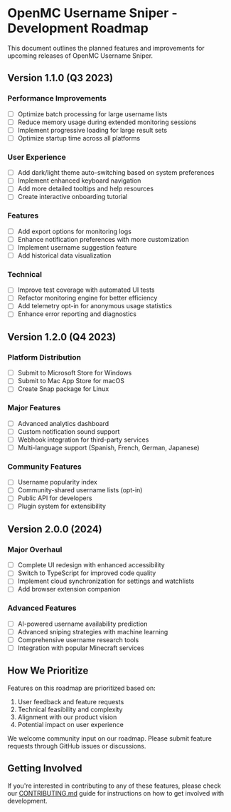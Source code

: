 # OpenMC Username Sniper - Development Roadmap

This document outlines the planned features and improvements for upcoming releases of OpenMC Username Sniper.

## Version 1.1.0 (Q3 2023)

### Performance Improvements
- [ ] Optimize batch processing for large username lists
- [ ] Reduce memory usage during extended monitoring sessions
- [ ] Implement progressive loading for large result sets
- [ ] Optimize startup time across all platforms

### User Experience
- [ ] Add dark/light theme auto-switching based on system preferences
- [ ] Implement enhanced keyboard navigation
- [ ] Add more detailed tooltips and help resources
- [ ] Create interactive onboarding tutorial

### Features
- [ ] Add export options for monitoring logs
- [ ] Enhance notification preferences with more customization
- [ ] Implement username suggestion feature
- [ ] Add historical data visualization

### Technical
- [ ] Improve test coverage with automated UI tests
- [ ] Refactor monitoring engine for better efficiency
- [ ] Add telemetry opt-in for anonymous usage statistics
- [ ] Enhance error reporting and diagnostics

## Version 1.2.0 (Q4 2023)

### Platform Distribution
- [ ] Submit to Microsoft Store for Windows
- [ ] Submit to Mac App Store for macOS
- [ ] Create Snap package for Linux

### Major Features
- [ ] Advanced analytics dashboard
- [ ] Custom notification sound support
- [ ] Webhook integration for third-party services
- [ ] Multi-language support (Spanish, French, German, Japanese)

### Community Features
- [ ] Username popularity index
- [ ] Community-shared username lists (opt-in)
- [ ] Public API for developers
- [ ] Plugin system for extensibility

## Version 2.0.0 (2024)

### Major Overhaul
- [ ] Complete UI redesign with enhanced accessibility
- [ ] Switch to TypeScript for improved code quality
- [ ] Implement cloud synchronization for settings and watchlists
- [ ] Add browser extension companion

### Advanced Features
- [ ] AI-powered username availability prediction
- [ ] Advanced sniping strategies with machine learning
- [ ] Comprehensive username research tools
- [ ] Integration with popular Minecraft services

## How We Prioritize

Features on this roadmap are prioritized based on:
1. User feedback and feature requests
2. Technical feasibility and complexity
3. Alignment with our product vision
4. Potential impact on user experience

We welcome community input on our roadmap. Please submit feature requests through GitHub issues or discussions.

## Getting Involved

If you're interested in contributing to any of these features, please check our [CONTRIBUTING.md](https://github.com/shaw-llc/Minecraft-Sniper-Application/blob/master/CONTRIBUTING.md) guide for instructions on how to get involved with development. 